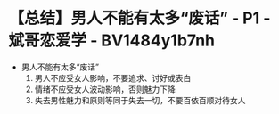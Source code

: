 # 【总结】男人不能有太多“废话” - P1 - 斌哥恋爱学 - BV1484y1b7nh

-   男人不能有太多“废话”
    1.  男人不应受女人影响，不要追求、讨好或表白
    2.  情绪不应受女人波动影响，否则魅力下降
    3.  失去男性魅力和原则等同于失去一切，不要百依百顺对待女人